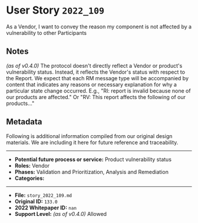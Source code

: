 
# User Story `2022_109` #

As a Vendor, I want to convey the reason my component is not affected by a vulnerability to other Participants

## Notes ##

*(as of v0.4.0)*
The protocol doesn't directly reflect a Vendor or product's vulnerability status. Instead, it reflects the Vendor's status with respect to the Report. We expect that each RM message type will be accompanied by content that indicates any reasons or necessary explanation for why a particular state change occurred. E.g., "RI: report is invalid because none of our products are affected." Or "RV: This report affects the following of our products..."


## Metadata ##

Following is additional information compiled from our original design materials.
We are including it here for future reference and traceability.

---

- **Potential future process or service:** Product vulnerability status
- **Roles:** Vendor
- **Phases:** Validation and Prioritization, Analysis and Remediation
- **Categories:** 

---

- **File:** `story_2022_109.md`
- **Original ID:** `133.0`
- **2022 Whitepaper ID:** `nan`
- **Support Level:** *(as of v0.4.0)* Allowed
